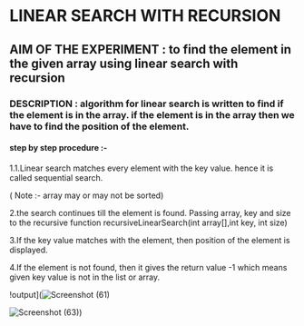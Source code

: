 # LINEAR SEARCH WITH RECURSION
## AIM OF THE EXPERIMENT : to find the element in the given array using linear search with recursion
### DESCRIPTION : algorithm for linear search is written to find if the element is in the array. if the element is in the array then we have to find the position of the element. 
#### step by step procedure :-
1.1.Linear search matches every element with the key value. hence it is called sequential search. 

( Note :- array may or may not be sorted)

2.the search continues till the element is found. Passing array, key and size to the recursive function recursiveLinearSearch(int array[],int key, int size)

3.If the key value matches with the element, then position of the element is displayed.

4.If the element is not found, then it gives the return value -1 which means given key value is not in the list or array.


!output](![Screenshot (61)](https://user-images.githubusercontent.com/69679445/90311110-6e88fc80-df15-11ea-9c41-a5de09a997cd.png)

![Screenshot (63)](https://user-images.githubusercontent.com/69679445/90311112-7052c000-df15-11ea-8a56-a29144f23a8d.png))
